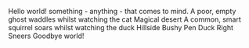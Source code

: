 Hello world!
something - anything - that comes to mind.
A poor, empty ghost waddles
whilst watching the cat
Magical desert
A common, smart squirrel soars
whilst watching the duck
Hillside Bushy 
Pen Duck
Right Sneers
Goodbye world!